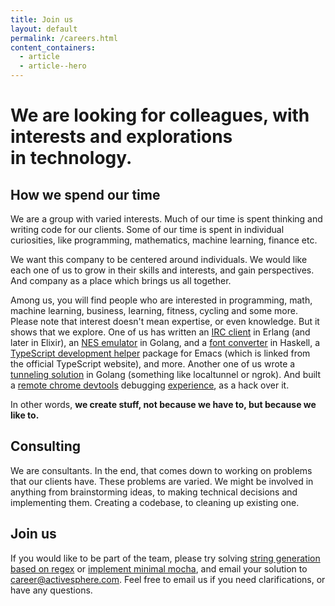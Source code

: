 ```yaml
---
title: Join us
layout: default
permalink: /careers.html
content_containers:
  - article
  - article--hero
---
```

<div class="hero hero--green article__hero">
  <div class="layout hero__wrapper">
    <h1 class="hero__title">We are looking for colleagues, with interests and explorations in technology.</h1>
  </div>
</div>

## How we spend our time

We are a group with varied interests. Much of our time is spent thinking and writing code for our clients. Some of our time is spent in individual curiosities, like programming, mathematics, machine learning, finance etc.

We want this company to be centered around individuals. We would like each one of us to grow in their skills and interests, and gain perspectives. And company as a place which brings us all together.

Among us, you will find people who are interested in programming, math, machine learning, business, learning, fitness, cycling and some more. Please note that interest doesn't mean expertise, or even knowledge. But it shows that we explore. One of us has written an [IRC client](https://github.com/ananthakumaran/erbot) in Erlang (and later in Elixir), an [NES emulator](https://github.com/ananthakumaran/neato) in Golang, and a [font converter](https://github.com/ananthakumaran/webify) in Haskell, a [TypeScript development helper](https://github.com/ananthakumaran/tide) package for Emacs (which is linked from the official TypeScript website), and more. Another one of us wrote a [tunneling solution](https://github.com/ciju/gotunnel) in Golang (something like localtunnel or ngrok). And built a [remote chrome devtools](https://github.com/ciju/devmirror) debugging [experience](https://hasgeek.tv/bangalorejs/6/563-devsync-demo-by-ciju-cherian), as a hack over it.


In other words, **we create stuff, not because we have to, but because we like to.**


## Consulting

We are consultants. In the end, that comes down to working on problems that our clients have. These problems are varied. We might be involved in anything from brainstorming ideas, to making technical decisions and implementing them. Creating a codebase, to cleaning up existing one.

<!-- Our clients are usually startups. Some of them want to scale their solutions. Others want to build a product from scratch. Sometimes, it involves understanding a new domain, and building a solution from the ground up. Sometimes they have a team, and we work with them. Some other times, it's about helping with an existing codebase. -->

<!-- To give an idea of the more interesting work -- One is about capturing the energy consumption time series, and charting it in different ways (graphing (D3) with heavy interaction). For another client we built the architecture to record videos and run them though a pipeline of algorithms. In other words, they spent their time and energy on vision algorithms (their expertise) and we helped them with putting that expertise out as a product. It has often been the case that our clients are in some business domain, and we have to understand that domain and build solutions for them. -->


## Join us

If you would like to be part of the team, please try solving [string generation based on regex](/problems/regex-gen.html) or [implement minimal mocha](/problems/mini-mocha.html), and email your solution to [career@activesphere.com](mailto:career@activesphere.com). Feel free to email us if you need clarifications, or have any questions.
<br>
<br>
